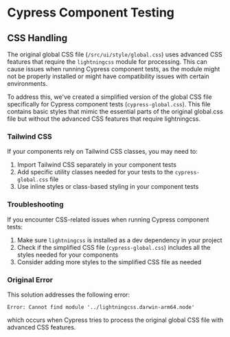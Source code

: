 # Cypress Component Testing

## CSS Handling

The original global CSS file (`/src/ui/style/global.css`) uses advanced CSS features that require the `lightningcss` module for processing. This can cause issues when running Cypress component tests, as the module might not be properly installed or might have compatibility issues with certain environments.

To address this, we've created a simplified version of the global CSS file specifically for Cypress component tests (`cypress-global.css`). This file contains basic styles that mimic the essential parts of the original global.css file but without the advanced CSS features that require lightningcss.

### Tailwind CSS

If your components rely on Tailwind CSS classes, you may need to:

1. Import Tailwind CSS separately in your component tests
2. Add specific utility classes needed for your tests to the `cypress-global.css` file
3. Use inline styles or class-based styling in your component tests

### Troubleshooting

If you encounter CSS-related issues when running Cypress component tests:

1. Make sure `lightningcss` is installed as a dev dependency in your project
2. Check if the simplified CSS file (`cypress-global.css`) includes all the styles needed for your components
3. Consider adding more styles to the simplified CSS file as needed

### Original Error

This solution addresses the following error:

```
Error: Cannot find module '../lightningcss.darwin-arm64.node'
```

which occurs when Cypress tries to process the original global CSS file with advanced CSS features.

